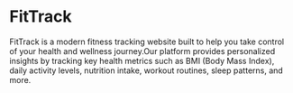 # FitTrack
FitTrack is a modern fitness tracking website built to help you take control of your health and wellness journey.Our platform provides personalized insights by tracking key health metrics such as BMI (Body Mass Index), daily activity levels, nutrition intake, workout routines, sleep patterns, and more.
